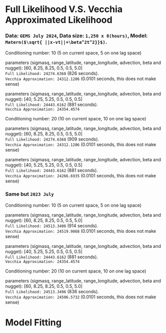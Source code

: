 
# Full Likelihood V.S. Vecchia Approximated Likelihood

### Data: ```GEMS July 2024```, Data size: ```1,250 x 8(hours)```, Model: ```Matern($\sqrt{ ||x-vt||+\beta^2t^2}}$)```.

Conditioning number: 10 (5 on current space, 5 on one lag space)

parameters (sigmasq, range_latitude, range_longitude, advection, beta and nugget): [60, 8.25, 8.25, 0.5, 0.5, 5.0]          
```Full Likelihood: 24274.6368``` (826 seconds).     
```Vecchia Approximation: 24312.1206``` (0.0101 seconds, this does not make sense)     

parameters (sigmasq, range_latitude, range_longitude, advection, beta and nugget): [40, 5.25, 5.25, 0.5, 0.5, 0.5]           
```Full Likelihood: 24443.6162``` (881 seconds).        
```Vecchia Approximation: 24354.4574``` 

Conditioning number: 20 (10 on current space, 10 on one lag space)

parameters (sigmasq, range_latitude, range_longitude, advection, beta and nugget): [60, 8.25, 8.25, 0.5, 0.5, 5.0]          
```Full Likelihood: 24274.6368``` (909 seconds).     
```Vecchia Approximation: 24312.1206``` (0.0101 seconds, this does not make sense)     

parameters (sigmasq, range_latitude, range_longitude, advection, beta and nugget): [40, 5.25, 5.25, 0.5, 0.5, 0.5]           
```Full Likelihood: 24443.6162``` (881 seconds).        
```Vecchia Approximation: 24266.6935``` (0.0101 seconds, this does not make sense)   

### Same but ```2023 July```

Conditioning number: 10 (5 on current space, 5 on one lag space)

parameters (sigmasq, range_latitude, range_longitude, advection, beta and nugget): [60, 8.25, 8.25, 0.5, 0.5, 5.0]          
```Full Likelihood: 24513.3406``` (914 seconds).     
```Vecchia Approximation: 24519.9868``` (0.0101 seconds, this does not make sense)     

parameters (sigmasq, range_latitude, range_longitude, advection, beta and nugget): [40, 5.25, 5.25, 0.5, 0.5, 0.5]           
```Full Likelihood: 24443.6162``` (881 seconds).        
```Vecchia Approximation: 24354.4574``` 

Conditioning number: 20 (10 on current space, 10 on one lag space)

parameters (sigmasq, range_latitude, range_longitude, advection, beta and nugget): [60, 8.25, 8.25, 0.5, 0.5, 5.0]          
```Full Likelihood: 24513.3496``` (836 seconds).     
```Vecchia Approximation: 24506.5732``` (0.0101 seconds, this does not make sense)  


# Model Fitting



